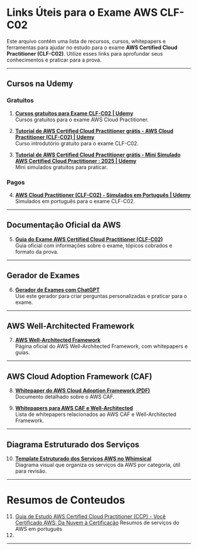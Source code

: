 # **Links Úteis para o Exame AWS CLF-C02**

Este arquivo contém uma lista de recursos, cursos, whitepapers e ferramentas para ajudar no estudo para o exame **AWS Certified Cloud Practitioner (CLF-C02)**. Utilize esses links para aprofundar seus conhecimentos e praticar para a prova.

---

## **Cursos na Udemy**

### **Gratuitos**

1. **[Cursos gratuitos para Exame CLF-C02 | Udemy](https://www.udemy.com/courses/search/?price=price-free&q=AWS+Certified+Cloud+Practitioner+teste&sort=relevance&src=ukw)**  
    Cursos gratuitos para o exame AWS Cloud Practitioner.
    
2. **[Tutorial de AWS Certified Cloud Practitioner grátis - AWS Cloud Practitioner (CLF-C02) | Udemy](https://www.udemy.com/course/aws-cloud-practitioner-clf-c02/)**  
    Curso introdutório gratuito para o exame CLF-C02.
    
3. **[Tutorial de AWS Certified Cloud Practitioner grátis - Mini Simulado AWS Certified Cloud Practitioner : 2025 | Udemy](https://www.udemy.com/course/mini-simulado-aws-certified-cloud-practitioner/)**  
    Mini simulados gratuitos para praticar.
    

### **Pagos**

4. **[AWS Cloud Practitioner (CLF-C02) - Simulados em Português | Udemy](https://www.udemy.com/course/aws-practitioner-em-portugues/?couponCode=ST9MT120225A)**  
    Simulados em português para o exame CLF-C02.
    

---

## **Documentação Oficial da AWS**

5. **[Guia do Exame AWS Certified Cloud Practitioner (CLF-C02)](https://d1.awsstatic.com/pt_BR/training-and-certification/docs-cloud-practitioner/AWS-Certified-Cloud-Practitioner_Exam-Guide.pdf)**  
    Guia oficial com informações sobre o exame, tópicos cobrados e formato da prova.
    

---

## **Gerador de Exames**

6. **[Gerador de Exames com ChatGPT](https://chatgpt.com/g/g-Na93CNNze-certification-exam-preparation)**  
    Use este gerador para criar perguntas personalizadas e praticar para o exame.
    

---

## **AWS Well-Architected Framework**

7. **[AWS Well-Architected Framework](https://aws.amazon.com/pt/architecture/well-architected/?wa-lens-whitepapers.sort-by=item.additionalFields.sortDate&wa-lens-whitepapers.sort-order=desc&wa-guidance-whitepapers.sort-by=item.additionalFields.sortDate&wa-guidance-whitepapers.sort-order=desc)**  
    Página oficial do AWS Well-Architected Framework, com whitepapers e guias.
    

---

## **AWS Cloud Adoption Framework (CAF)**

8. **[Whitepaper do AWS Cloud Adoption Framework (PDF)](https://d1.awsstatic.com/whitepapers/pt_BR/aws-cloud-adoption-framework_pt-BR.pdf)**  
    Documento detalhado sobre o AWS CAF.
    
9. **[Whitepapers para AWS CAF e Well-Architected](https://aws.amazon.com/pt/whitepapers/?whitepapers-main.sort-by=item.additionalFields.sortDate&whitepapers-main.sort-order=desc&awsf.whitepapers-content-type=*all&awsf.whitepapers-global-methodology=methodology%23cloud-adoption-framework%7Cmethodology%23well-arch-framework&awsf.whitepapers-tech-category=*all&awsf.whitepapers-industries=*all&awsf.whitepapers-business-category=*all)**  
    Lista de whitepapers relacionados ao AWS CAF e Well-Architected Framework.
    

---

## **Diagrama Estruturado dos Serviços**

10. **[Template Estruturado dos Serviços AWS no Whimsical](https://whimsical.com/aws-cloud-practitioner-14nwV3QG1tR3GdjXyD1CkB)**  
    Diagrama visual que organiza os serviços da AWS por categoria, útil para revisão.
    

---
# **Resumos de Conteudos**

11. [Guia de Estudo AWS Certified Cloud Practitioner (CCP) - Você Certificado AWS: Da Nuvem à Certificação](https://www.vocecertificadoaws.com.br/guia-de-estudo-aws-cloud-practitioner/)
	 Resumos de serviços do AWS em português
12. 


---